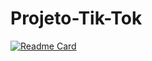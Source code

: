 # Projeto-Tik-Tok 

[![Readme Card](https://github-readme-stats.vercel.app/api/pin/?username=iisawn&repo=Projeto-Tik-Tok&theme=synthwave)](https://tiktok---jornada-dcf53.web.app/)

